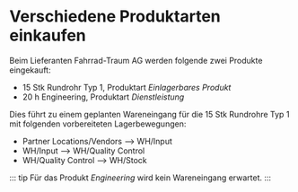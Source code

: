 # Verschiedene Produktarten einkaufen
Beim Lieferanten Fahrrad-Traum AG werden folgende zwei Produkte eingekauft:
- 15 Stk Rundrohr Typ 1, Produktart *Einlagerbares Produkt*
- 20 h Engineering,  Produktart *Dienstleistung*

Dies führt zu einem geplanten Wareneingang für die 15 Stk Rundrohre Typ 1 mit folgenden vorbereiteten Lagerbewegungen:
- Partner Locations/Vendors --> WH/Input
- WH/Input --> WH/Quality Control
- WH/Quality Control --> WH/Stock

::: tip
Für das Produkt *Engineering* wird kein Wareneingang erwartet.
:::